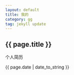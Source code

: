 ```yaml
---
layout: default
title: 我的
category: gg
tag: jekyll update
---
```

<h2>{{ page.title }}</h2>
<p>个人简历</p>
<p>{{ page.date | date_to_string }}</p>